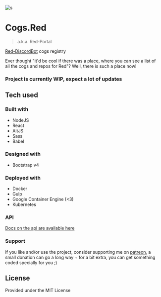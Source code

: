 ![s](http://i.imgur.com/fTkm9Kz.jpg)

# Cogs.Red
>a.k.a. Red-Portal

[Red-DiscordBot](https://github.com/Twentysix26/Red-DiscordBot) cogs registry

Ever thought "it'd be cool if there was a place, where you can see a list of all the cogs and repos for Red"? Well, there is such a place now!

### Project is currently WIP, expect a lot of updates

## Tech used
### Built with

- NodeJS
- React
- AltJS
- Sass
- Babel

### Designed with

- Bootstrap v4

### Deployed with

- Docker
- Gulp
- Google Container Engine (<3)
- Kubernetes

### API

[Docs on the api are available here](https://orels1.github.io/Red-Portal/)

### Support
If you like and/or use the project, consider supporting me on [patreon](https://www.patreon.com/orels1), a small donation can go a long way + for a bit extra, you can get something coded specially for you ;)

## License
Provided under the MIT License

